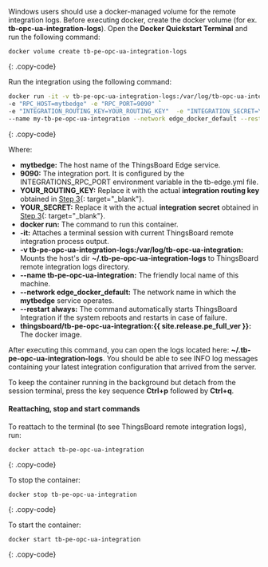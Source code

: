 Windows users should use a docker-managed volume for the remote integration logs. 
Before executing docker, create the docker volume (for ex. **tb-opc-ua-integration-logs**). 
Open the **Docker Quickstart Terminal** and run the following command:

``` 
docker volume create tb-pe-opc-ua-integration-logs
```
{: .copy-code}

Run the integration using the following command:

```bash
docker run -it -v tb-pe-opc-ua-integration-logs:/var/log/tb-opc-ua-integration `
-e "RPC_HOST=mytbedge" -e "RPC_PORT=9090" `
-e "INTEGRATION_ROUTING_KEY=YOUR_ROUTING_KEY"  -e "INTEGRATION_SECRET=YOUR_SECRET" `
--name my-tb-pe-opc-ua-integration --network edge_docker_default --restart always thingsboard/tb-pe-opc-ua-integration:{{ site.release.pe_full_ver }}
```
{: .copy-code}

Where: 

- **mytbedge:** The host name of the ThingsBoard Edge service.
- **9090:** The integration port. It is configured by the INTEGRATIONS_RPC_PORT environment variable in the tb-edge.yml file.
- **YOUR_ROUTING_KEY:** Replace it with the actual **integration routing key** obtained in [Step 3](/docs/pe/edge/user-guide/integrations/remote-integrations/#step-3-save-remote-integration-credentials){: target="_blank"}.
- **YOUR_SECRET:** Replace it with the actual **integration secret** obtained in [Step 3](/docs/pe/edge/user-guide/integrations/remote-integrations/#step-3-save-remote-integration-credentials){: target="_blank"}.
- **docker run:** The command to run this container.
- **-it:** Attaches a terminal session with current ThingsBoard remote integration process output.
- **-v tb-pe-opc-ua-integration-logs:/var/log/tb-opc-ua-integration:** Mounts the host's dir **~/.tb-pe-opc-ua-integration-logs** to ThingsBoard remote integration logs directory.
- **--name tb-pe-opc-ua-integration:** The friendly local name of this machine.
- **--network edge_docker_default:** The network name in which the **mytbedge** service operates.
- **--restart always:** The command automatically starts ThingsBoard Integration if the system reboots and restarts in case of failure.
- **thingsboard/tb-pe-opc-ua-integration:{{ site.release.pe_full_ver }}:** The docker image.

After executing this command, you can open the logs located here: **~/.tb-pe-opc-ua-integration-logs**.
You should be able to see INFO log messages containing your latest integration configuration that arrived from the server.

To keep the container running in the background but detach from the session terminal, press the key sequence **Ctrl+p** followed by **Ctrl+q**.

#### Reattaching, stop and start commands

To reattach to the terminal (to see ThingsBoard remote integration logs), run:

```
docker attach tb-pe-opc-ua-integration
```
{: .copy-code}

To stop the container:

```
docker stop tb-pe-opc-ua-integration
```
{: .copy-code}

To start the container:

```
docker start tb-pe-opc-ua-integration
```
{: .copy-code}

